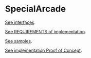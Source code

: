 # SpecialArcade

[See interfaces](namespacearc.html).

[See REQUIREMENTS of implementation](md_README.html).

[See samples](md_docs_samples.html).

[See implementation Proof of Concept](md_docs_proof_of_concept.html).
